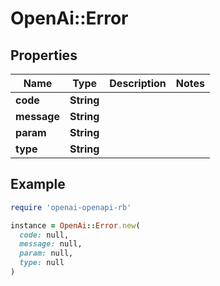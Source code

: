 # OpenAi::Error

## Properties

| Name | Type | Description | Notes |
| ---- | ---- | ----------- | ----- |
| **code** | **String** |  |  |
| **message** | **String** |  |  |
| **param** | **String** |  |  |
| **type** | **String** |  |  |

## Example

```ruby
require 'openai-openapi-rb'

instance = OpenAi::Error.new(
  code: null,
  message: null,
  param: null,
  type: null
)
```

